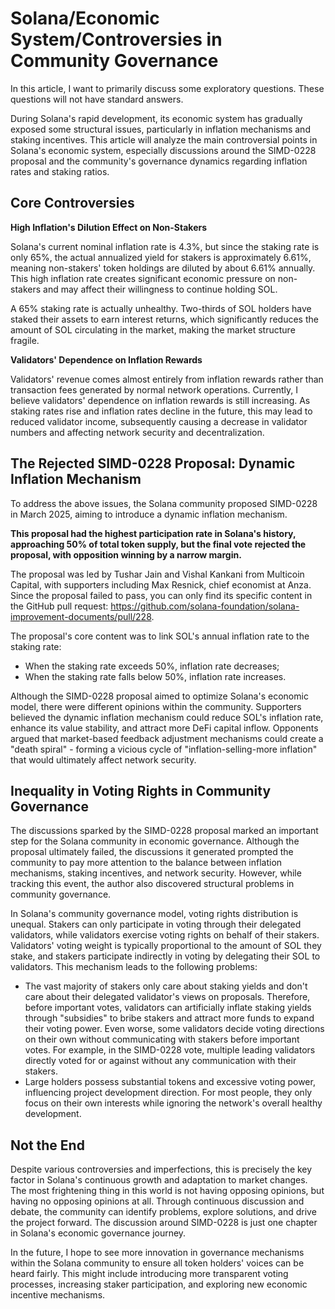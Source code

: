 # Solana/Economic System/Controversies in Community Governance

In this article, I want to primarily discuss some exploratory questions. These questions will not have standard answers.

During Solana's rapid development, its economic system has gradually exposed some structural issues, particularly in inflation mechanisms and staking incentives. This article will analyze the main controversial points in Solana's economic system, especially discussions around the SIMD-0228 proposal and the community's governance dynamics regarding inflation rates and staking ratios.

## Core Controversies

**High Inflation's Dilution Effect on Non-Stakers**

Solana's current nominal inflation rate is 4.3%, but since the staking rate is only 65%, the actual annualized yield for stakers is approximately 6.61%, meaning non-stakers' token holdings are diluted by about 6.61% annually. This high inflation rate creates significant economic pressure on non-stakers and may affect their willingness to continue holding SOL.

A 65% staking rate is actually unhealthy. Two-thirds of SOL holders have staked their assets to earn interest returns, which significantly reduces the amount of SOL circulating in the market, making the market structure fragile.

**Validators' Dependence on Inflation Rewards**

Validators' revenue comes almost entirely from inflation rewards rather than transaction fees generated by normal network operations. Currently, I believe validators' dependence on inflation rewards is still increasing. As staking rates rise and inflation rates decline in the future, this may lead to reduced validator income, subsequently causing a decrease in validator numbers and affecting network security and decentralization.

## The Rejected SIMD-0228 Proposal: Dynamic Inflation Mechanism

To address the above issues, the Solana community proposed SIMD-0228 in March 2025, aiming to introduce a dynamic inflation mechanism.

**This proposal had the highest participation rate in Solana's history, approaching 50% of total token supply, but the final vote rejected the proposal, with opposition winning by a narrow margin.**

The proposal was led by Tushar Jain and Vishal Kankani from Multicoin Capital, with supporters including Max Resnick, chief economist at Anza. Since the proposal failed to pass, you can only find its specific content in the GitHub pull request: <https://github.com/solana-foundation/solana-improvement-documents/pull/228>.

The proposal's core content was to link SOL's annual inflation rate to the staking rate:

- When the staking rate exceeds 50%, inflation rate decreases;
- When the staking rate falls below 50%, inflation rate increases.

Although the SIMD-0228 proposal aimed to optimize Solana's economic model, there were different opinions within the community. Supporters believed the dynamic inflation mechanism could reduce SOL's inflation rate, enhance its value stability, and attract more DeFi capital inflow. Opponents argued that market-based feedback adjustment mechanisms could create a "death spiral" - forming a vicious cycle of "inflation-selling-more inflation" that would ultimately affect network security.

## Inequality in Voting Rights in Community Governance

The discussions sparked by the SIMD-0228 proposal marked an important step for the Solana community in economic governance. Although the proposal ultimately failed, the discussions it generated prompted the community to pay more attention to the balance between inflation mechanisms, staking incentives, and network security. However, while tracking this event, the author also discovered structural problems in community governance.

In Solana's community governance model, voting rights distribution is unequal. Stakers can only participate in voting through their delegated validators, while validators exercise voting rights on behalf of their stakers. Validators' voting weight is typically proportional to the amount of SOL they stake, and stakers participate indirectly in voting by delegating their SOL to validators. This mechanism leads to the following problems:

- The vast majority of stakers only care about staking yields and don't care about their delegated validator's views on proposals. Therefore, before important votes, validators can artificially inflate staking yields through "subsidies" to bribe stakers and attract more funds to expand their voting power. Even worse, some validators decide voting directions on their own without communicating with stakers before important votes. For example, in the SIMD-0228 vote, multiple leading validators directly voted for or against without any communication with their stakers.
- Large holders possess substantial tokens and excessive voting power, influencing project development direction. For most people, they only focus on their own interests while ignoring the network's overall healthy development.

## Not the End

Despite various controversies and imperfections, this is precisely the key factor in Solana's continuous growth and adaptation to market changes. The most frightening thing in this world is not having opposing opinions, but having no opposing opinions at all. Through continuous discussion and debate, the community can identify problems, explore solutions, and drive the project forward. The discussion around SIMD-0228 is just one chapter in Solana's economic governance journey.

In the future, I hope to see more innovation in governance mechanisms within the Solana community to ensure all token holders' voices can be heard fairly. This might include introducing more transparent voting processes, increasing staker participation, and exploring new economic incentive mechanisms.
